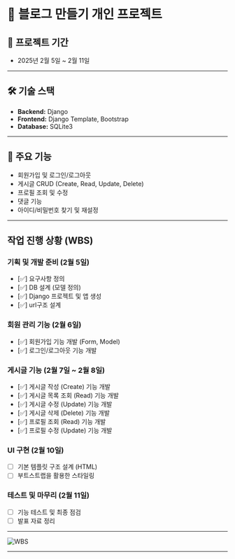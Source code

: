 # 📝 블로그 만들기 개인 프로젝트

## 📅 프로젝트 기간
- 2025년 2월 5일 ~ 2월 11일

---

## 🛠️ 기술 스택
- **Backend:** Django
- **Frontend:** Django Template, Bootstrap
- **Database:** SQLite3

---

## 🎯 주요 기능
- 회원가입 및 로그인/로그아웃
- 게시글 CRUD (Create, Read, Update, Delete)
- 프로필 조회 및 수정
- 댓글 기능
- 아이디/비밀번호 찾기 및 재설정
---

## 작업 진행 상황 (WBS)

### 기획 및 개발 준비 (2월 5일)
- [✅] 요구사항 정의
- [✅] DB 설계 (모델 정의)
- [✅] Django 프로젝트 및 앱 생성
- [✅] url구조 설계

### 회원 관리 기능 (2월 6일)
- [✅] 회원가입 기능 개발 (Form, Model)
- [✅] 로그인/로그아웃 기능 개발

### 게시글 기능 (2월 7일 ~ 2월 8일)
- [✅] 게시글 작성 (Create) 기능 개발
- [✅] 게시글 목록 조회 (Read) 기능 개발
- [✅] 게시글 수정 (Update) 기능 개발
- [✅] 게시글 삭제 (Delete) 기능 개발
- [✅] 프로필 조회 (Read) 기능 개발
- [✅] 프로필 수정 (Update) 기능 개발

### UI 구현 (2월 10일)
- [ ] 기본 템플릿 구조 설계 (HTML)
- [ ] 부트스트랩을 활용한 스타일링

### 테스트 및 마무리 (2월 11일)
- [ ] 기능 테스트 및 최종 점검
- [ ] 발표 자료 정리

---

![WBS](https://github.com/user-attachments/assets/efc1a78c-6080-4fb1-979d-479e398bbde6)

---






